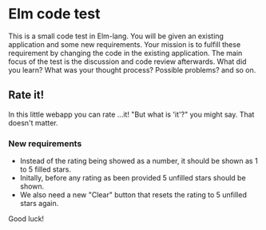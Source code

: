 # Elm code test
This is a small code test in Elm-lang. You will be given an existing application and some new requirements.
Your mission is to fulfill these requirement by changing the code in the existing application. 
The main focus of the test is the discussion and code review afterwards. 
What did you learn? What was your thought process? Possible problems? and so on.


## Rate it!
In this little webapp you can rate ...it! "But what is 'it'?" you might say. That doesn't matter.

### New requirements
* Instead of the rating being showed as a number, it should be shown as 1 to 5 filled stars.
* Initally, before any rating as been provided 5 unfilled stars should be shown.
* We also need a new "Clear" button that resets the rating to 5 unfilled stars again.

Good luck!
